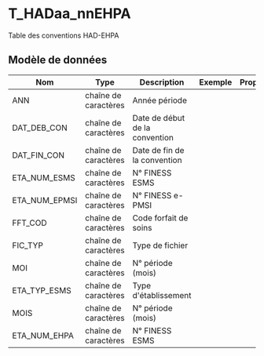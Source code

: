 # T_HADaa_nnEHPA

Table des conventions HAD-EHPA


## Modèle de données

|Nom|Type|Description|Exemple|Propriétés|
|-|-|-|-|-|
|ANN|chaîne de caractères|Année période|||
|DAT_DEB_CON|chaîne de caractères|Date de début de la convention|||
|DAT_FIN_CON|chaîne de caractères|Date de fin de la convention|||
|ETA_NUM_ESMS|chaîne de caractères|N° FINESS ESMS|||
|ETA_NUM_EPMSI|chaîne de caractères|N° FINESS e-PMSI|||
|FFT_COD|chaîne de caractères|Code forfait de soins|||
|FIC_TYP|chaîne de caractères|Type de fichier|||
|MOI|chaîne de caractères|N° période (mois)|||
|ETA_TYP_ESMS|chaîne de caractères|Type d'établissement|||
|MOIS|chaîne de caractères|N° période (mois)|||
|ETA_NUM_EHPA|chaîne de caractères|N° FINESS ESMS|||
